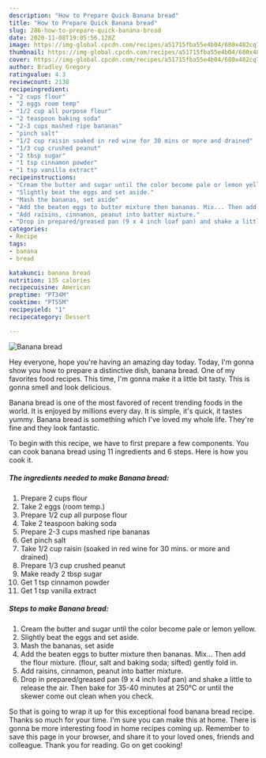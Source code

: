 ```yaml
---
description: "How to Prepare Quick Banana bread"
title: "How to Prepare Quick Banana bread"
slug: 286-how-to-prepare-quick-banana-bread
date: 2020-11-08T19:05:56.128Z
image: https://img-global.cpcdn.com/recipes/a51715fba55e4b04/680x482cq70/banana-bread-recipe-main-photo.jpg
thumbnail: https://img-global.cpcdn.com/recipes/a51715fba55e4b04/680x482cq70/banana-bread-recipe-main-photo.jpg
cover: https://img-global.cpcdn.com/recipes/a51715fba55e4b04/680x482cq70/banana-bread-recipe-main-photo.jpg
author: Bradley Gregory
ratingvalue: 4.3
reviewcount: 2138
recipeingredient:
- "2 cups flour"
- "2 eggs room temp"
- "1/2 cup all purpose flour"
- "2 teaspoon baking soda"
- "2-3 cups mashed ripe bananas"
- "pinch salt"
- "1/2 cup raisin soaked in red wine for 30 mins or more and drained"
- "1/3 cup crushed peanut"
- "2 tbsp sugar"
- "1 tsp cinnamon powder"
- "1 tsp vanilla extract"
recipeinstructions:
- "Cream the butter and sugar until the color become pale or lemon yellow."
- "Slightly beat the eggs and set aside."
- "Mash the bananas, set aside"
- "Add the beaten eggs to butter mixture then bananas. Mix... Then add the flour mixture. (flour, salt and baking soda; sifted) gently fold in."
- "Add raisins, cinnamon, peanut into batter mixture."
- "Drop in prepared/greased pan (9 x 4 inch loaf pan) and shake a little to release the air. Then bake for 35-40 minutes at 250°C or until the skewer come out clean when you check."
categories:
- Recipe
tags:
- banana
- bread

katakunci: banana bread 
nutrition: 135 calories
recipecuisine: American
preptime: "PT34M"
cooktime: "PT55M"
recipeyield: "1"
recipecategory: Dessert

---
```



![Banana bread](https://img-global.cpcdn.com/recipes/a51715fba55e4b04/680x482cq70/banana-bread-recipe-main-photo.jpg)

Hey everyone, hope you're having an amazing day today. Today, I'm gonna show you how to prepare a distinctive dish, banana bread. One of my favorites food recipes. This time, I'm gonna make it a little bit tasty. This is gonna smell and look delicious.

Banana bread is one of the most favored of recent trending foods in the world. It is enjoyed by millions every day. It is simple, it's quick, it tastes yummy. Banana bread is something which I've loved my whole life. They're fine and they look fantastic.




To begin with this recipe, we have to first prepare a few components. You can cook banana bread using 11 ingredients and 6 steps. Here is how you cook it.

<!--inarticleads1-->

##### The ingredients needed to make Banana bread:

1. Prepare 2 cups flour
1. Take 2 eggs (room temp.)
1. Prepare 1/2 cup all purpose flour
1. Take 2 teaspoon baking soda
1. Prepare 2-3 cups mashed ripe bananas
1. Get pinch salt
1. Take 1/2 cup raisin (soaked in red wine for 30 mins. or more and drained)
1. Prepare 1/3 cup crushed peanut
1. Make ready 2 tbsp sugar
1. Get 1 tsp cinnamon powder
1. Get 1 tsp vanilla extract




<!--inarticleads2-->

##### Steps to make Banana bread:

1. Cream the butter and sugar until the color become pale or lemon yellow.
1. Slightly beat the eggs and set aside.
1. Mash the bananas, set aside
1. Add the beaten eggs to butter mixture then bananas. Mix... Then add the flour mixture. (flour, salt and baking soda; sifted) gently fold in.
1. Add raisins, cinnamon, peanut into batter mixture.
1. Drop in prepared/greased pan (9 x 4 inch loaf pan) and shake a little to release the air. Then bake for 35-40 minutes at 250°C or until the skewer come out clean when you check.




So that is going to wrap it up for this exceptional food banana bread recipe. Thanks so much for your time. I'm sure you can make this at home. There is gonna be more interesting food in home recipes coming up. Remember to save this page in your browser, and share it to your loved ones, friends and colleague. Thank you for reading. Go on get cooking!

